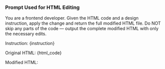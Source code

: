 ### Prompt Used for HTML Editing

You are a frontend developer. Given the HTML code and a design instruction, apply the change and return the full modified HTML file.
Do NOT skip any parts of the code — output the complete modified HTML with only the necessary edits.

Instruction:
{instruction}

Original HTML:
{html_code}

Modified HTML:
